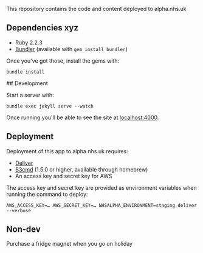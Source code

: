 This repository contains the code and content deployed to alpha.nhs.uk

## Dependencies xyz

  - Ruby 2.2.3
  - [Bundler](http://bundler.io) (available with `gem install bundler`)

Once you've got those, install the gems with:

    bundle install

## Development

Start a server with:

    bundle exec jekyll serve --watch

Once running you'll be able to see the site at
[localhost:4000](http://localhost:4000).

## Deployment

Deployment of this app to alpha.nhs.uk requires:

  - [Deliver](https://github.com/gerhard/deliver)
  - [S3cmd](http://s3tools.org/s3cmd) (1.5.0 or higher, available through homebrew)
  - An access key and secret key for AWS

The access key and secret key are provided as environment variables when
running the command to deploy:

    AWS_ACCESS_KEY=… AWS_SECRET_KEY=… NHSALPHA_ENVIRONMENT=staging deliver --verbose

## Non-dev
Purchase a fridge magnet when you go on holiday
